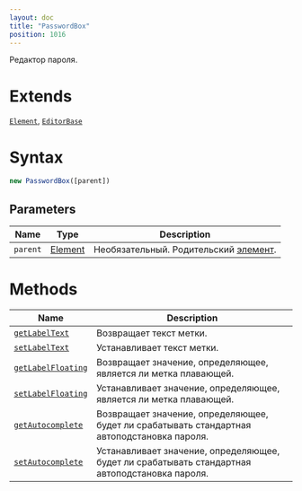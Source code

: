```yaml
---
layout: doc
title: "PasswordBox"
position: 1016
---
```


Редактор пароля.

# Extends

[`Element`](../../Core/Elements/Element), [`EditorBase`](../EditorBase/)

# Syntax

```js
new PasswordBox([parent])
```

## Parameters

|Name|Type|Description|
|----|----|-----------|
|`parent`|[Element](../../Core/Elements/Element)|Необязательный. Родительский [элемент](../../Core/Elements/Element/).|

# Methods

|Name|Description|
|----|-----------|
|[`getLabelText`](PasswordBox.getLabelText/)|Возвращает текст метки.|
|[`setLabelText`](PasswordBox.setLabelText/)|Устанавливает текст метки.|
|[`getLabelFloating`](PasswordBox.getLabelFloating/)|Возвращает значение, определяющее, является ли метка плавающей.|
|[`setLabelFloating`](PasswordBox.setLabelFloating/)|Устанавливает значение, определяющее, является ли метка плавающей.|
|[`getAutocomplete`](PasswordBox.getAutocomplete/)|Возвращает значение, определяющее, будет ли срабатывать стандартная автоподстановка пароля.|
|[`setAutocomplete`](PasswordBox.setAutocomplete/)|Устанавливает значение, определяющее, будет ли срабатывать стандартная автоподстановка пароля.|
